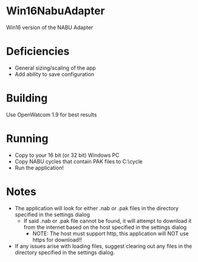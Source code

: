 # Win16NabuAdapter
Win16 version of the NABU Adapter

# Deficiencies 
* General sizing/scaling of the app
* Add ability to save configuration

# Building
Use OpenWatcom 1.9 for best results

# Running
* Copy to your 16 bit (or 32 bit) Windows PC
* Copy NABU cycles that contain PAK files to C:\cycle
* Run the application!

# Notes
* The application will look for either .nab or .pak files in the directory specified in the settings dialog
  * If said .nab or .pak file cannot be found, it will attempt to download it from the internet based on the host specified in the settings dialog
    * NOTE: The host must support http, this application will NOT use https for download!!
* If any issues arise with loading files, suggest clearing out any files in the directory specified in the settings dialog.
